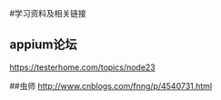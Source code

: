 #学习资料及相关链接

## appium论坛
https://testerhome.com/topics/node23

##虫师
http://www.cnblogs.com/fnng/p/4540731.html
